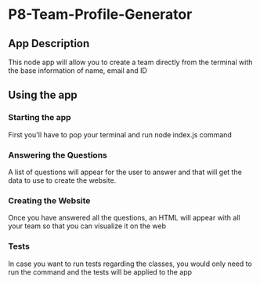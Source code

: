 # P8-Team-Profile-Generator

## App Description
This node app will allow you to create a team directly from the terminal with the base information of name, email and ID

## Using the app
### Starting the app
First you'll have to pop your terminal and run node index.js command

### Answering the Questions
A list of questions will appear for the user to answer and that will get the data to use to create the website.

### Creating the Website
Once you have answered all the questions, an HTML will appear with all your team so that you can visualize it on the web

### Tests
In case you want to run tests regarding the classes, you would only need to run the command and the tests will be applied to the app